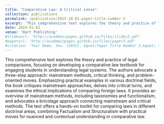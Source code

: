 ```yaml
---
title: "Comparative Law: A Critical Lense"
collection: publications
permalink: /publication/2015-10-01-paper-title-number-3
excerpt: 'This comprehensive text explores the theory and practice of legal comparisons, focusing on developing a comparative law textbook for engaging students in understanding legal systems.'
date: 2024-01-01
venue: 'Hart Publishing'
#slidesurl: 'http://academicpages.github.io/files/slides3.pdf'
#paperurl: 'http://academicpages.github.io/files/paper3.pdf'
#citation: 'Your Name, You. (2015). &quot;Paper Title Number 3.&quot; <i>Journal 1</i>. 1(3).'
---
```


This comprehensive text explores the theory and practice of legal comparisons, focusing on developing a comparative law textbook for engaging students in understanding legal systems. The authors advocate a three-step approach: mainstream methods, critical thinking, and problem-oriented moves. Emphasizing practical examples in various doctrinal fields, the book critiques mainstream approaches, delves into critical turns, and examines the ethical implications of comparing foreign laws. It provides an overview of mainstream methods, including taxonomies and functionalism, and advocates a bricolage approach connecting mainstream and critical methods. The text offers a hands-on toolkit for comparing laws in different doctrinal areas, combining Factualism and Structuralism with practical moves for nuanced and contextual understanding in comparative law.
